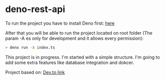 # deno-rest-api

To run the project you have to install Deno first: [here](https://deno.land/#installation)

After that you will be able to run the project located on root folder (The param -A es only for development and it allows every permission):
```sh
> deno run -A index.ts
```

This project is in progress. I'm started with a simple structure.
I'm going to add some extra features like database integration and dokcer.

Project based on: [Dev.to link](https://dev.to/kryz/write-a-small-api-using-deno-1cl0)

